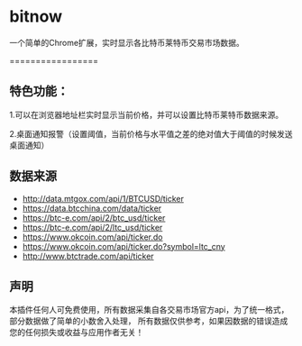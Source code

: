 # bitnow

一个简单的Chrome扩展，实时显示各比特币莱特币交易市场数据。

=================


## 特色功能：


1.可以在浏览器地址栏实时显示当前价格，并可以设置比特币莱特币数据来源。

2.桌面通知报警（设置阈值，当前价格与水平值之差的绝对值大于阈值的时候发送桌面通知）




## 数据来源

* http://data.mtgox.com/api/1/BTCUSD/ticker
* https://data.btcchina.com/data/ticker
* https://btc-e.com/api/2/btc_usd/ticker
* https://btc-e.com/api/2/ltc_usd/ticker
* https://www.okcoin.com/api/ticker.do
* https://www.okcoin.com/api/ticker.do?symbol=ltc_cny
* http://www.btctrade.com/api/ticker


## 声明

本插件任何人可免费使用，所有数据采集自各交易市场官方api，为了统一格式，部分数据做了简单的小数舍入处理，
所有数据仅供参考，如果因数据的错误造成您的任何损失或收益与应用作者无关！


